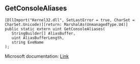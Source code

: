 ## GetConsoleAliases

```
[DllImport("Kernel32.dll", SetLastError = true, CharSet = CharSet.Unicode)][return: MarshalAs(UnmanagedType.U4)]
public static extern uint GetConsoleAliases(
   StringBuilder[] AliasBuffer,
   uint AliasBufferLength,
   string ExeName
);
```

Microsoft documentation: [Link](https://docs.microsoft.com/en-us/windows/console/getconsolealiases)
